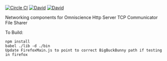 [![Circle CI](https://img.shields.io/circleci/project/OffByNone/Omniscience-Networking.svg?style=flat-square)](https://circleci.com/gh/OffByNone/omniscience-networking)
[![David](https://img.shields.io/david/OffByNone/Omniscience-Networking.svg?style=flat-square)](https://david-dm.org/offbynone/omniscience-networking#info=dependencies)
[![David](https://img.shields.io/david/dev/OffByNone/Omniscience-Networking.svg?style=flat-square)](https://david-dm.org/offbynone/omniscience-networking#info=devDependencies)

Networking components for Omniscience
	Http Server
	TCP Communicator
	File Sharer


To Build:

	npm install
	babel ./lib -d ./bin
	Update FirefoxMain.js to point to correct BigBuckBunny path if testing in firefox